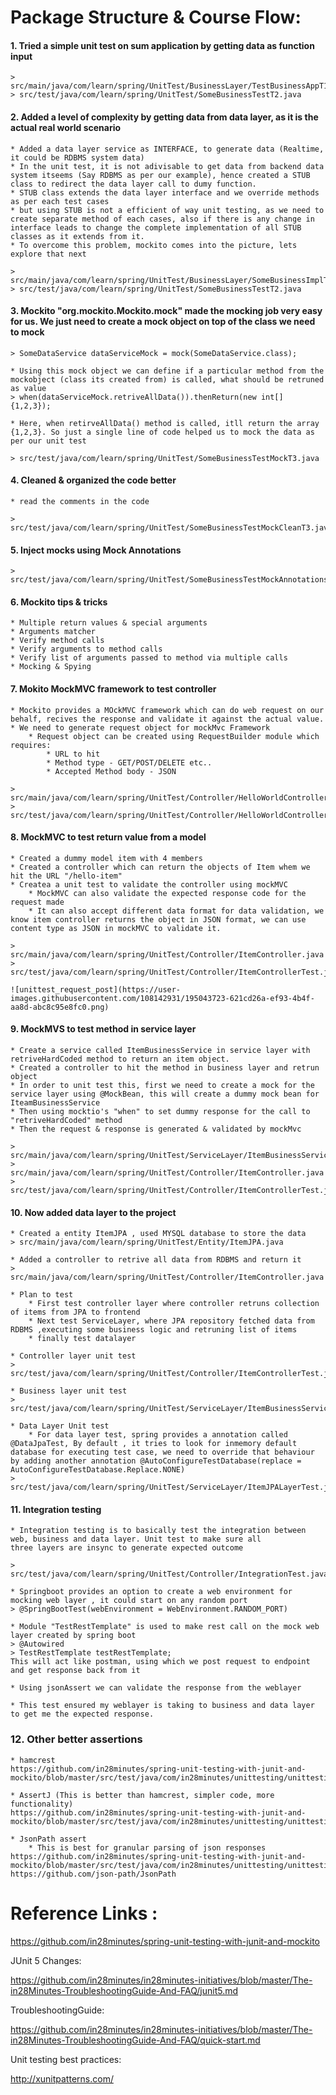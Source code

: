 # Package Structure & Course Flow:
#### 1. Tried a simple unit test on sum application by getting data as function input

    > src/main/java/com/learn/spring/UnitTest/BusinessLayer/TestBusinessAppT1.java
    > src/test/java/com/learn/spring/UnitTest/SomeBusinessTestT2.java

#### 2. Added a level of complexity by getting data from data layer, as it is the actual real world scenario
    * Added a data layer service as INTERFACE, to generate data (Realtime, it could be RDBMS system data)
    * In the unit test, it is not adivisable to get data from backend data system itseems (Say RDBMS as per our example), hence created a STUB class to redirect the data layer call to dumy function.
    * STUB class extends the data layer interface and we override methods as per each test cases
    * but using STUB is not a efficient of way unit testing, as we need to create separate method of each cases, also if there is any change in interface leads to change the complete implementation of all STUB classes as it extends from it. 
    * To overcome this problem, mockito comes into the picture, lets explore that next

    > src/main/java/com/learn/spring/UnitTest/BusinessLayer/SomeBusinessImplT2.java
    > src/test/java/com/learn/spring/UnitTest/SomeBusinessTestT2.java

#### 3. Mockito "org.mockito.Mockito.mock" made the mocking job very easy for us. We just need to create a mock object on top of the class we need to mock
    > SomeDataService dataServiceMock = mock(SomeDataService.class);
    
    * Using this mock object we can define if a particular method from the mockobject (class its created from) is called, what should be retruned as value
    > when(dataServiceMock.retriveAllData()).thenReturn(new int[] {1,2,3});

    * Here, when retirveAllData() method is called, itll return the array {1,2,3}. So just a single line of code helped us to mock the data as per our unit test

    > src/test/java/com/learn/spring/UnitTest/SomeBusinessTestMockT3.java

#### 4. Cleaned & organized the code better
    * read the comments in the code

    > src/test/java/com/learn/spring/UnitTest/SomeBusinessTestMockCleanT3.java

#### 5. Inject mocks using Mock Annotations

    > src/test/java/com/learn/spring/UnitTest/SomeBusinessTestMockAnnotationsT3_3.java

#### 6. Mockito tips & tricks
    * Multiple return values & special arguments
    * Arguments matcher
    * Verify method calls
    * Verify arguments to method calls
    * Verify list of arguments passed to method via multiple calls
    * Mocking & Spying

#### 7. Mokito MockMVC framework to test controller
    * Mockito provides a MOckMVC framework which can do web request on our behalf, recives the response and validate it against the actual value.
    * We need to generate request object for mockMvc Framework
        * Request object can be created using RequestBuilder module which requires:
            * URL to hit
            * Method type - GET/POST/DELETE etc..
            * Accepted Method body - JSON
    
    > src/main/java/com/learn/spring/UnitTest/Controller/HelloWorldController.java
    > src/test/java/com/learn/spring/UnitTest/Controller/HelloWorldControllerTest.java

#### 8. MockMVC to test return value from a model
    * Created a dummy model item with 4 members
    * Created a controller which can return the objects of Item whem we hit the URL "/hello-item"
    * Createa a unit test to validate the controller using mockMVC
        * MockMVC can also validate the expected response code for the request made
        * It can also accept different data format for data validation, we know item controller returns the object in JSON format, we can use content type as JSON in mockMVC to validate it.

    > src/main/java/com/learn/spring/UnitTest/Controller/ItemController.java
    > src/test/java/com/learn/spring/UnitTest/Controller/ItemControllerTest.java
    
    ![unittest_request_post](https://user-images.githubusercontent.com/108142931/195043723-621cd26a-ef93-4b4f-aa8d-abc8c95e8fc0.png)

#### 9. MockMVS to test method in service layer
    * Create a service called ItemBusinessService in service layer with retriveHardCoded method to return an item object.
    * Created a controller to hit the method in business layer and retrun object
    * In order to unit test this, first we need to create a mock for the service layer using @MockBean, this will create a dummy mock bean for IteamBusinessService
    * Then using mocktio's "when" to set dummy response for the call to "retriveHardCoded" method
    * Then the request & response is generated & validated by mockMvc 

    > src/main/java/com/learn/spring/UnitTest/ServiceLayer/ItemBusinessService.java
    > src/main/java/com/learn/spring/UnitTest/Controller/ItemController.java
    > src/test/java/com/learn/spring/UnitTest/Controller/ItemControllerTest.java


#### 10. Now added data layer to the project
    * Created a entity ItemJPA , used MYSQL database to store the data
    > src/main/java/com/learn/spring/UnitTest/Entity/ItemJPA.java

    * Added a controller to retrive all data from RDBMS and return it
    > src/main/java/com/learn/spring/UnitTest/Controller/ItemController.java

    * Plan to test
        * First test controller layer where controller retruns collection of items from JPA to frontend
        * Next test ServiceLayer, where JPA repository fetched data from RDBMS ,executing some business logic and retruning list of items
        * finally test datalayer

    * Controller layer unit test
    > src/test/java/com/learn/spring/UnitTest/Controller/ItemControllerTest.java

    * Business layer unit test
    > src/test/java/com/learn/spring/UnitTest/ServiceLayer/ItemBusinessServiceTest.java

    * Data Layer Unit test
        * For data layer test, spring provides a annotation called @DataJpaTest, By default , it tries to look for inmemory default database for executing test case, we need to override that behaviour by adding another annotation @AutoConfigureTestDatabase(replace = AutoConfigureTestDatabase.Replace.NONE)
    > src/test/java/com/learn/spring/UnitTest/ServiceLayer/ItemJPALayerTest.java

#### 11. Integration testing
    * Integration testing is to basically test the integration between web, business and data layer. Unit test to make sure all 
    three layers are insync to generate expected outcome

    > src/test/java/com/learn/spring/UnitTest/Controller/IntegrationTest.java

    * Springboot provides an option to create a web environment for mocking web layer , it could start on any random port
    > @SpringBootTest(webEnvironment = WebEnvironment.RANDOM_PORT)

    * Module "TestRestTemplate" is used to make rest call on the mock web layer created by spring boot
    > @Autowired
    > TestRestTemplate testRestTemplate;
    This will act like postman, using which we post request to endpoint and get response back from it

    * Using jsonAssert we can validate the response from the weblayer

    * This test ensured my weblayer is taking to business and data layer to get me the expected response.

### 12. Other better assertions
    * hamcrest
    https://github.com/in28minutes/spring-unit-testing-with-junit-and-mockito/blob/master/src/test/java/com/in28minutes/unittesting/unittesting/spike/HamcrestMatchersTest.java
    
    * AssertJ (This is better than hamcrest, simpler code, more functionality)
    https://github.com/in28minutes/spring-unit-testing-with-junit-and-mockito/blob/master/src/test/java/com/in28minutes/unittesting/unittesting/spike/AssertJTest.java
    
    * JsonPath assert
        * This is best for granular parsing of json responses
    https://github.com/in28minutes/spring-unit-testing-with-junit-and-mockito/blob/master/src/test/java/com/in28minutes/unittesting/unittesting/spike/JsonPathTest.java
    https://github.com/json-path/JsonPath
    

# Reference Links : 

https://github.com/in28minutes/spring-unit-testing-with-junit-and-mockito

JUnit 5 Changes: 

https://github.com/in28minutes/in28minutes-initiatives/blob/master/The-in28Minutes-TroubleshootingGuide-And-FAQ/junit5.md

TroubleshootingGuide:

https://github.com/in28minutes/in28minutes-initiatives/blob/master/The-in28Minutes-TroubleshootingGuide-And-FAQ/quick-start.md

Unit testing best practices:

http://xunitpatterns.com/
